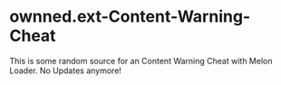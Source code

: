 # ownned.ext-Content-Warning-Cheat
This is some random source for an Content Warning Cheat with Melon Loader. No Updates anymore!
